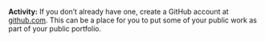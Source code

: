 **Activity:** If you don’t already have one, create a GitHub account at [github.com](github.com). This can be a place for you to put some of your public work as part of your public portfolio.
